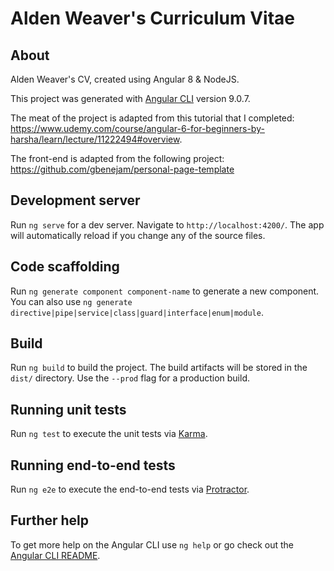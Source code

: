 # Alden Weaver's Curriculum Vitae




## About
Alden Weaver's CV, created using Angular 8 & NodeJS.  

This project was generated with [Angular CLI](https://github.com/angular/angular-cli) version 9.0.7.

The meat of the project is adapted from this tutorial that I completed: 
https://www.udemy.com/course/angular-6-for-beginners-by-harsha/learn/lecture/11222494#overview.

The front-end is adapted from the following project: 
https://github.com/gbenejam/personal-page-template


## Development server

Run `ng serve` for a dev server. Navigate to `http://localhost:4200/`. The app will automatically reload if you change any of the source files.

## Code scaffolding

Run `ng generate component component-name` to generate a new component. You can also use `ng generate directive|pipe|service|class|guard|interface|enum|module`.

## Build

Run `ng build` to build the project. The build artifacts will be stored in the `dist/` directory. Use the `--prod` flag for a production build.

## Running unit tests

Run `ng test` to execute the unit tests via [Karma](https://karma-runner.github.io).

## Running end-to-end tests

Run `ng e2e` to execute the end-to-end tests via [Protractor](http://www.protractortest.org/).

## Further help

To get more help on the Angular CLI use `ng help` or go check out the [Angular CLI README](https://github.com/angular/angular-cli/blob/master/README.md).
